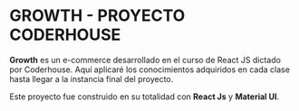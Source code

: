 # GROWTH - PROYECTO CODERHOUSE 
**Growth**  es un e-commerce desarrollado en el curso de React JS dictado por Coderhouse. 
Aquí aplicaré los conocimientos adquiridos en cada clase hasta llegar a la instancia final del proyecto. 

Este proyecto fue construido en su totalidad con **React Js** y **Material UI**.



